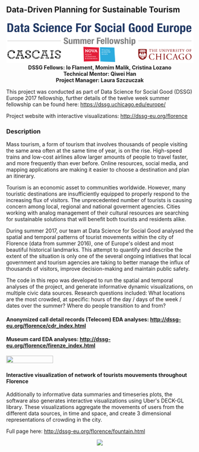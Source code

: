 ## Data-Driven Planning for Sustainable Tourism <br> 

<p align="center">
  <img src="./dssg.png"><br>
  <strong>
DSSG Fellows: Io Flament, Momim Malik, Cristina Lozano<br>
Technical Mentor: Qiwei Han<br>
Project Manager: Laura Szczuczak<br>
</strong>
</p>

This project was conducted as part of Data Science for Social Good (DSSG) Europe 2017 fellowship, further details of the twelve week summer fellowship can be found here: https://dssg.uchicago.edu/europe/

Project website with interactive visualizations: http://dssg-eu.org/florence

### Description

Mass tourism, a form of tourism that involves thousands of people visiting the same area often at the same time of year, 
is on the rise. High-speed trains and low-cost airlines allow larger amounts of people to travel faster, and more frequently than ever before. Online resources, social media, and mapping applications are making it easier to choose a destination and plan an itinerary.

Tourism is an economic asset to communities worldwide. However, many touristic destinations are insufficiently equipped to properly respond to the increasing flux of visitors. The unprecedented number of tourists is causing concern among local, regional and national goverment agencies. Cities working with analog management of their cultural resources are searching for sustainable solutions that will benefit both tourists and residents alike.

During summer 2017, our team at Data Science for Social Good analysed the spatial and temporal patterns of tourist movements within the city of Florence (data from summer 2016), one of Europe's oldest and most beautiful historical landmarks. This attempt to quantify and describe the extent of the situation is only one of the several ongoing intiatives that local government and tourism agencies are taking to better manage the influx of thousands of visitors, improve decision-making and maintain public safety.  

The code in this repo was developed to run the spatial and temporal analyses of the project, and generate informative dynamic visualizations, on multiple civic data sources. Research questions included: What locations are the most crowded, at specific: hours of the day / days of the week / dates over the summer? Where do people transition to and from?

#### Anonymized call detail records (Telecom) EDA analyses: http://dssg-eu.org/florence/cdr_index.html
#### Museum card EDA analyses: http://dssg-eu.org/florence/firenze_index.html

<p align="left">
  <img src="./museums.gif" width="50%" height="50%"><br>
  <strong>
  </strong>
</p>

#### Interactive visualization of network of tourists mouvements throughout Florence

Additionally to informative data summaries and timeseries plots, the software also generates interactive visualizations using  Uber's DECK-GL library. These visualizations aggregate the movements of users from the different data sources, in time and space, and create 3 dimensional representations of crowding in the city.

Full page here: http://dssg-eu.org/florence/fountain.html

<p align="center">
  <img src="./transitions.gif"><br>
  <strong>
  </strong>
</p>


